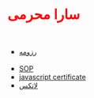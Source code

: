 <html>
<head>
<h1 style="color:red">
سارا محرمی
</h1>
<br/>
</head>
<body>

<ul type="square">
<li>
<a href="https://saramoharamee6880.github.io">رزومه</a>
</li>
<br/>
<li>
<a href="https://saramoharamee6880.github.io/Angizehname.html">SOP</a>
</li>
<li>
<a href=" https://github.com/saramoharamee6880/PNU_3991_AR.github.io/blob/gh-pages/download-1.pdf ">javascript certificate</a>
</li>
<li>
<a href="https://github.com/saramoharamee6880/PNU_3991_AR.github.io/blob/gh-pages/Ravesh.pdf ">لاتکس</a>
</li>
</ul>
</body>
</html>
